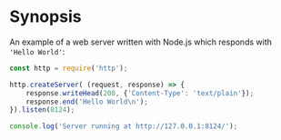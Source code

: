 # Synopsis

An example of a web server written with Node.js which responds with `'Hello World'`:

```js
const http = require('http');

http.createServer( (request, response) => {
    response.writeHead(200, {'Content-Type': 'text/plain'});
    response.end('Hello World\n');
}).listen(8124);

console.log('Server running at http://127.0.0.1:8124/');
```